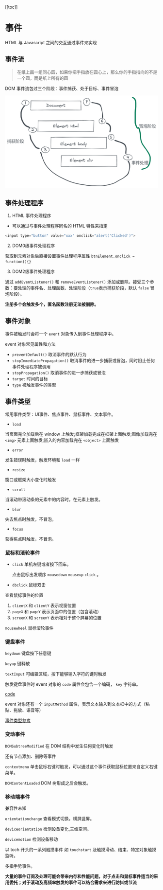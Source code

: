 [[toc]]
# 事件

HTML 与 Javascript 之间的交互通过事件来实现

## 事件流

> 在纸上画一组同心圆，如果你把手指放在圆心上，那么你的手指指向的不是一个圆，而是纸上所有的圆

DOM 事件流包过三个阶段：事件捕获、处于目标、事件冒泡

![img](./assets/event_flow.png)

## 事件处理程序

1. HTML 事件处理程序

- 可以通过与事件处理程序同名的 HTML 特性来指定

```js
<input type="button" value="xxx" onclick="alert('Clicked')">
```

2. DOM0级事件处理程序

获取到元素对象后直接设置事件处理程序属性 `btnElement.onclick = function(){}`

3. DOM2级事件处理程序

通过 `addEventListener()` 和 `removeEventListener()` 添加或删除。接受三个参数：要处理的事件名、处理函数、处理阶段（`true`表示捕获阶段，默认 `false` 冒泡阶段）。

**注册多个会触发多个，匿名函数注册无法被删除。**

## 事件对象

事件被触发时会将一个 `event` 对象传入到事件处理程序中。

event 对象常见属性和方法

- `preventDefault()` 取消事件的默认行为
- `stopImmediatePropagation()` 取消事件的进一步捕获或冒泡，同时阻止任何事件处理程序被调用
- `stopPropagation()` 取消事件的进一步捕获或冒泡
- `target` 时间的目标
- `type` 被触发事件的类型

## 事件类型

常用事件类型：UI事件、焦点事件、鼠标事件、文本事件。

- `load`

当页面完全加载后在 window 上触发;框架加载完成在框架上面触发;图像加载完在 `<img>` 元素上面触发;嵌入的内容加载完在 `<object>` 上面触发

- `error`

发生错误时触发，触发环境和 `load` 一样

- `resize`

窗口或框架大小变化时触发

- `scroll`

当滚动带滚动条的元素中的内容时，在元素上触发。

- `blur`

失去焦点时触发，不冒泡。

- `focus`

获得焦点时触发，不冒泡。

### 鼠标和滚轮事件

- `click` 单机左键或者按下回车。

    点击鼠标出发顺序 `mousedown` `mouseup` `click` 。

- `dbclick` 鼠标双击

查看鼠标事件的位置

1. `clientX` 和 `clientY` 表示视窗位置
2. `pageX` 和 `pageY` 表示页面中的位置（包含滚动）
3. `screenX` 和 `screenY` 表示相对于整个屏幕的位置

`mousewheel` 鼠标滚轮事件

### 键盘事件

`keydown` 键盘按下任意键

`keyup` 键释放

`textInput` 可编辑区域，按下能够输入字符的键时触发

触发键盘事件时 event 对象的 `code` 属性会包含一个编码， `key` 字符串。

[code](https://developer.mozilla.org/zh-CN/docs/Web/API/KeyboardEvent/code)

event 对象还有一个 `inputMethod` 属性，表示文本输入到文本框中的方式（粘贴、拖放、语音等）

[事件类型参考](https://developer.mozilla.org/en-US/docs/Web/Events)

### 变动事件

`DOMSubtreeModified` 在 DOM 结构中发生任何变化时触发

还有节点添加、删除等事件

`contextmenu` 单击鼠标右键时触发，可以通过这个事件获取鼠标位置来自定义右键菜单。

`DOMContentLoaded` DOM 树形成之后会触发。

### 移动端事件

兼容性未知

`orientationchange` 查看模式切换，横屏竖屏。

`deviceorientation` 检测设备变化,三维空间。

`devicemotion` 检测设备移动

以 toch 开头的一系列触摸事件 如 `touchstart` 及触摸滑动、结束、特定对象触摸监听。

多指手势事件。

**大量的事件订阅及处理可能会带来内存和性能问题，对于点击和鼠标事件适当的采用委托；对于滚动及高频率触发的事件可以结合需求来进行防抖或节流**

